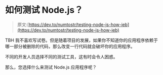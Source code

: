 # 如何测试 Node.js？

> 原文:[https://dev.to/numtostr/testing-node-js-how-ieb](https://dev.to/numtostr/testing-node-js-how-ieb)

TBH 我不喜欢写试卷。但是随着项目的发展，如果你不知道你的应用程序依赖于哪一部分被删除的代码，那么改变一行代码就会破坏你的应用程序。

不同的开发人员选择不同的测试工具，这有时会令人困惑。

那么，您选择什么来测试 Node.js 应用程序呢？